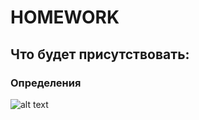 # HOMEWORK
## Что будет присутствовать:
  ### Определения
![alt text](http://investnet.pro/wordpress/wp-content/uploads/2015/12/sample-hero-image.png)